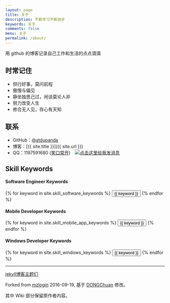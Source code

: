 ```yaml
---
layout: page
title: 关于
description: 不断学习不断进步
keywords: 关于
comments: false
menu: 关于
permalink: /about/
---
```


用 github 的博客记录自己工作和生活的点点滴滴


## 时常记住

* 但行好事，莫问前程
* 傲慢与偏见
* 静坐独思己过，闲谈莫论人非
* 努力改变人生
* 修合无人见，存心有天知

## 联系

* GitHub：[@stdupanda](https://github.com/stdupanda)
* 博客：[{{ site.title }}]({{ site.url }})
* QQ：1197591680 (<a href="tencent://AddContact/?fromId=50&fromSubId=1&subcmd=all&uin=1197591680" title="点击加我 1197591680 为好友" target="class">笑口常开</a>)　<a target="_blank" href="http://wpa.qq.com/msgrd?v=3&uin=1197591680&site=qq&menu=yes"><img border="0" src="http://wpa.qq.com/pa?p=2:1439990843:41" alt="点击这里给我发消息" title="点击这里给我发消息"></a>


## Skill Keywords

#### Software Engineer Keywords
<div class="btn-inline">
    {% for keyword in site.skill_software_keywords %}
    <button class="btn btn-outline" type="button">{{ keyword }}</button>
    {% endfor %}
</div>

#### Mobile Developer Keywords
<div class="btn-inline">
    {% for keyword in site.skill_mobile_app_keywords %}
    <button class="btn btn-outline" type="button">{{ keyword }}</button>
    {% endfor %}
</div>

#### Windows Developer Keywords
<div class="btn-inline">
    {% for keyword in site.skill_windows_keywords %}
    <button class="btn btn-outline" type="button">{{ keyword }}</button>
    {% endfor %}
</div>

---

[jekyll博客主题们](http://jekyllthemes.org/)

Forked from [mzlogin](https://github.com/mzlogin/mzlogin.github.io) 2016-09-19, 基于 [DONGChuan](http://dongchuan.github.io/) 修改。

其中 Wiki 部分保留原作者内容。
